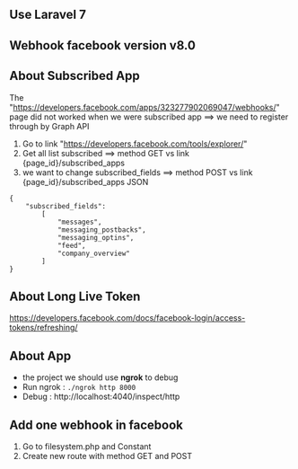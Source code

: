 ## Use Laravel 7

## Webhook facebook version v8.0

## About Subscribed App

The "https://developers.facebook.com/apps/323277902069047/webhooks/" page did not worked when we were subscribed app
==> we need to register through by Graph API

1. Go to link "https://developers.facebook.com/tools/explorer/"
2. Get all list subscribed ==> method GET vs link {page_id}/subscribed_apps
3. we want to change subscribed_fields ==> method POST vs link {page_id}/subscribed_apps
JSON
```
{
    "subscribed_fields": 
        [
            "messages",
            "messaging_postbacks",
            "messaging_optins",
            "feed",
            "company_overview"
        ]
}
```

## About Long Live Token
https://developers.facebook.com/docs/facebook-login/access-tokens/refreshing/

## About App
- the project we should use <strong>ngrok</strong> to debug
- Run ngrok : ``./ngrok http 8000``
- Debug : http://localhost:4040/inspect/http

## Add one webhook in facebook
1. Go to filesystem.php and Constant
2. Create new route with method GET and POST

